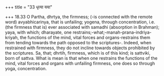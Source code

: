 +++
title = "33 धृत्या यया"

+++
18.33 O Partha, dhrtya, the firmness; (-is connected with the remote
word) avyabhicarinya, that is unfailing; yogena, through concentration,
i.e. (the firmness that is) ever associated with samadhi (absorption in
Brahman); yaya, with which; dharayate, one
restrains;-what;-manah-prana-indriya-kriyah, the functions of the mind,
vital forces and organs-restrains them from tending towards the path
opposed to the scriptures-. Indeed, when restrained with firmness, they
do not incline towards objects prohibited by the scriptures. Sa, that;
dhrtih, firmness, which is of this kind; is sattviki, born of sattva.
What is mean is that when one restrains the functions of the mind, vital
forces and organs with unfailing firmness, one does so through yoga,
concentration.
